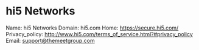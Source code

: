 
# hi5 Networks

Name: hi5 Networks
Domain: hi5.com
Home: https://secure.hi5.com/
Privacy_policy: http://www.hi5.com/terms_of_service.html?#privacy_policy
Email: support@themeetgroup.com
